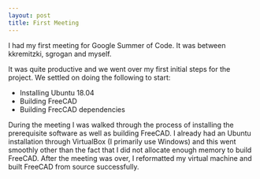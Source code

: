 ```yaml
---
layout: post
title: First Meeting
---
```


I had my first meeting for Google Summer of Code. It was between kkremitzki, sgrogan and myself.

It was quite productive and we went over my first initial steps for the project. We settled on doing the following to start:

* Installing Ubuntu 18.04
* Building FreeCAD 
* Building FrecCAD dependencies

During the meeting I was walked through the process of installing the prerequisite software as well as building FreeCAD. I already had an Ubuntu installation through VirtualBox (I primarily use Windows) and this went smoothly other than the fact that I did not allocate enough memory to build FreeCAD. After the meeting was over, I reformatted my virtual machine and built FreeCAD from source successfully.